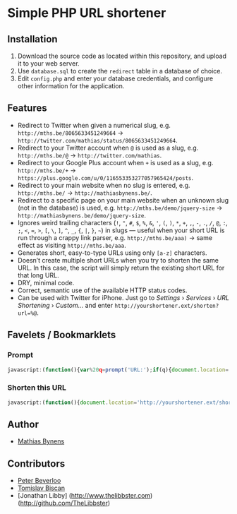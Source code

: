 # Simple PHP URL shortener

## Installation

1. Download the source code as located within this repository, and upload it to your web server.
2. Use `database.sql` to create the `redirect` table in a database of choice.
3. Edit `config.php` and enter your database credentials, and configure other information for the application.

## Features

* Redirect to Twitter when given a numerical slug, e.g. `http://mths.be/8065633451249664` → `http://twitter.com/mathias/status/8065633451249664`.
* Redirect to your Twitter account when `@` is used as a slug, e.g. `http://mths.be/@` → `http://twitter.com/mathias`.
* Redirect to your Google Plus account when `+` is used as a slug, e.g. `http://mths.be/+` → `https://plus.google.com/u/0/116553353277057965424/posts`.
* Redirect to your main website when no slug is entered, e.g. `http://mths.be/` → `http://mathiasbynens.be/`.
* Redirect to a specific page on your main website when an unknown slug (not in the database) is used, e.g. `http://mths.be/demo/jquery-size` → `http://mathiasbynens.be/demo/jquery-size`.
* Ignores weird trailing characters (`!`, `"`, `#`, `$`, `%`, `&`, `'`, `(`, `)`, `*`, `+`, `,`, `-`, `.`, `/`, `@`, `:`, `;`, `<`, `=`, `>`, `[`, `\`, `]`, `^`, `_`, `{`, `|`, `}`, `~`) in slugs — useful when your short URL is run through a crappy link parser, e.g. `http://mths.be/aaa)` → same effect as visiting `http://mths.be/aaa`.
* Generates short, easy-to-type URLs using only `[a-z]` characters.
* Doesn’t create multiple short URLs when you try to shorten the same URL. In this case, the script will simply return the existing short URL for that long URL.
* DRY, minimal code.
* Correct, semantic use of the available HTTP status codes.
* Can be used with Twitter for iPhone. Just go to _Settings_ › _Services_ › _URL Shortening_ › _Custom…_ and enter `http://yourshortener.ext/shorten?url=%@`.

## Favelets / Bookmarklets

### Prompt

``` js
javascript:(function(){var%20q=prompt('URL:');if(q){document.location='http://yourshortener.ext/shorten?url='+encodeURIComponent(q)}}());
```

### Shorten this URL

``` js
javascript:(function(){document.location='http://yourshortener.ext/shorten?url='+encodeURIComponent(location.href)}());
````

## Author

* [Mathias Bynens](http://mathiasbynens.be/)

## Contributors

* [Peter Beverloo](http://peter.sh/)
* [Tomislav Biscan](https://github.com/B-Scan)
* [Jonathan Libby] (http://www.thelibbster.com)(http://github.com/TheLibbster)